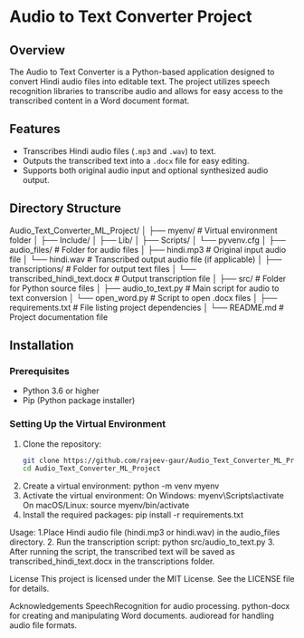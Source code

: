 # Audio to Text Converter Project

## Overview
The Audio to Text Converter is a Python-based application designed to convert Hindi audio files into editable text. The project utilizes speech recognition libraries to transcribe audio and allows for easy access to the transcribed content in a Word document format.

## Features
- Transcribes Hindi audio files (`.mp3` and `.wav`) to text.
- Outputs the transcribed text into a `.docx` file for easy editing.
- Supports both original audio input and optional synthesized audio output.

## Directory Structure
Audio_Text_Converter_ML_Project/
│
├── myenv/                         # Virtual environment folder
│   ├── Include/
│   ├── Lib/
│   ├── Scripts/
│   └── pyvenv.cfg
│
├── audio_files/                   # Folder for audio files
│   ├── hindi.mp3                  # Original input audio file
│   └── hindi.wav                  # Transcribed output audio file (if applicable)
│
├── transcriptions/                 # Folder for output text files
│   └── transcribed_hindi_text.docx # Output transcription file
│
├── src/                           # Folder for Python source files
│   ├── audio_to_text.py           # Main script for audio to text conversion
│   └── open_word.py               # Script to open .docx files
│
├── requirements.txt                # File listing project dependencies
│
└── README.md                       # Project documentation file

## Installation

### Prerequisites
- Python 3.6 or higher
- Pip (Python package installer)

### Setting Up the Virtual Environment
1. Clone the repository:
   ```bash
   git clone https://github.com/rajeev-gaur/Audio_Text_Converter_ML_Project.git
   cd Audio_Text_Converter_ML_Project
2. Create a virtual environment:
    python -m venv myenv
3. Activate the virtual environment:
    On Windows:
    myenv\Scripts\activate
    On macOS/Linux:
    source myenv/bin/activate
4.  Install the required packages:
    pip install -r requirements.txt

Usage:
1.Place Hindi audio file (hindi.mp3 or hindi.wav) in the audio_files directory.
2. Run the transcription script:
   python src/audio_to_text.py
3. After running the script, the transcribed text will be saved as transcribed_hindi_text.docx in the transcriptions folder.

License
This project is licensed under the MIT License. See the LICENSE file for details.

Acknowledgements
SpeechRecognition for audio processing.
python-docx for creating and manipulating Word documents.
audioread for handling audio file formats.


